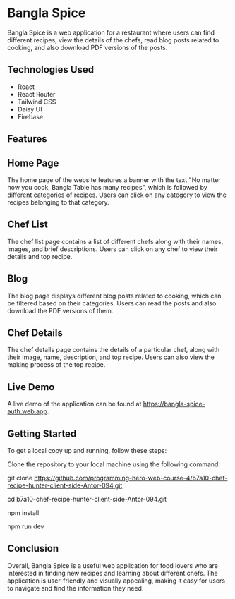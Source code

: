 # Bangla Spice

Bangla Spice is a web application for a restaurant where users can find different recipes, view the details of the chefs, read blog posts related to cooking, and also download PDF versions of the posts.

## Technologies Used
- React
- React Router
- Tailwind CSS
- Daisy UI
- Firebase

## Features

## Home Page
The home page of the website features a banner with the text "No matter how you cook, Bangla Table has many recipes", which is followed by different categories of recipes. Users can click on any category to view the recipes belonging to that category.

## Chef List
The chef list page contains a list of different chefs along with their names, images, and brief descriptions. Users can click on any chef to view their details and top recipe.

## Blog
The blog page displays different blog posts related to cooking, which can be filtered based on their categories. Users can read the posts and also download the PDF versions of them.

## Chef Details
The chef details page contains the details of a particular chef, along with their image, name, description, and top recipe. Users can also view the making process of the top recipe.

## Live Demo
A live demo of the application can be found at https://bangla-spice-auth.web.app.

## Getting Started
To get a local copy up and running, follow these steps:

Clone the repository to your local machine using the following command:

git clone https://github.com/programming-hero-web-course-4/b7a10-chef-recipe-hunter-client-side-Antor-094.git

cd b7a10-chef-recipe-hunter-client-side-Antor-094.git

npm install

npm run dev

## Conclusion
Overall, Bangla Spice is a useful web application for food lovers who are interested in finding new recipes and learning about different chefs. The application is user-friendly and visually appealing, making it easy for users to navigate and find the information they need.